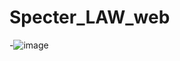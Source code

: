 # Specter_LAW_web
-![image](https://user-images.githubusercontent.com/120322290/233457935-47db0e82-07a6-4dd6-9a34-3dc133e57ccd.png)
